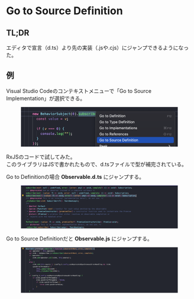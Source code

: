# Go to Source Definition

## TL;DR

エディタで宣言（d.ts）より先の実装（.jsや.cjs）にジャンプできるようになった。

## 例

Visual Studio Codeのコンテキストメニューで「Go to Source Implementation」が選択できる。

<figure><img src="../../.gitbook/assets/スクリーンショット 2023-07-23 12.23.45.png" alt=""><figcaption></figcaption></figure>

RxJSのコードで試してみた。\
このライブラリはJSで書かれたもので、d.tsファイルで型が補完されている。

Go to Definitionの場合 **Observable.d.ts** にジャンプする。

<figure><img src="../../.gitbook/assets/スクリーンショット 2023-07-23 12.25.36.png" alt=""><figcaption></figcaption></figure>

Go to Source Definitionだと **Observable.js** にジャンプする。

<figure><img src="../../.gitbook/assets/スクリーンショット 2023-07-23 12.26.18.png" alt=""><figcaption></figcaption></figure>
